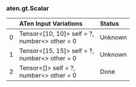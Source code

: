 ### aten.gt.Scalar
|    | ATen Input Variations                            | Status   |
|---:|:-------------------------------------------------|:---------|
|  0 | Tensor<[10, 10]> self = ?,<br>number<> other = 0 | Unknown  |
|  1 | Tensor<[15, 15]> self = ?,<br>number<> other = 0 | Unknown  |
|  2 | Tensor<[]> self = ?,<br>number<> other = 0       | Done     |

